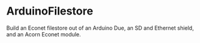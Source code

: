 # ArduinoFilestore
Build an Econet filestore out of an Arduino Due, an SD and Ethernet shield, and an Acorn Econet module.
